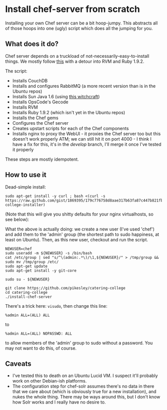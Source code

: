 Install chef-server from scratch
================================

Installing your own Chef server can be a bit hoop-jumpy. This abstracts all of those hoops into one (ugly) script which does all the jumping for you.

What does it do?
----------------

Chef server depends on a truckload of not-necessarily-easy-to-install things. We mostly follow [this](http://wiki.opscode.com/display/chef/Installing+Chef+Server+Manually) with a detour into RVM and Ruby 1.9.2.

The script:

+ Installs CouchDB
+ Installs and configures RabbitMQ (a more recent version than is in the Ubuntu repos)
+ Installs Sun Java 1.6 (using [this witchcraft](https://github.com/flexiondotorg/oab-java6))
+ Installs OpsCode's Gecode
+ Installs RVM
+ Installs Ruby 1.9.2 (which isn't yet in the Ubuntu repos)
+ Installs the Chef gems
+ Configures the Chef server
+ Creates upstart scripts for each of the Chef components
+ Installs nginx to proxy the WebUI - it proxies the Chef server too but this doesn't work properly ATM; we can still hit it on port 4000 - I think I have a fix for this, it's in the _develop_ branch, I'll merge it once I've tested it properly

These steps are mostly idempotent.

How to use it
-------------

Dead-simple install:

    sudo apt-get install -y curl ; bash <(curl -s https://raw.github.com/gist/1869395/179c776758d8aae317b63fa87c447b821fb420a4/catering-college-installer)

(Note that this will give you shitty defaults for your nginx virtualhosts, so see below):

What the above is actually doing: we create a new user (I've used 'chef') and add them to the 'admin' group (the shortest path to sudo happiness, at least on Ubuntu). Then, as this new user, checkout and run the script.

    NEWUSER=chef
    sudo useradd -m ${NEWUSER} -s /bin/bash
    cat /etc/group | sed "s/^\(admin:.*\)/\1,${NEWUSER}/" > /tmp/group && sudo mv /tmp/group /etc/
    sudo apt-get update
    sudo apt-get install -y git-core

    sudo su - ${NEWUSER} 

    git clone https://github.com/pikesley/catering-college
    cd catering-college
    ./install-chef-server

There's a trick here: `visudo`, then change this line:

    %admin ALL=(ALL) ALL

to

    %admin ALL=(ALL) NOPASSWD: ALL

to allow members of the 'admin' group to sudo without a password. You may not want to do this, of course.

Caveats
-------

+ I've tested this to death on an Ubuntu Lucid VM. I suspect it'll probably work on other Debian-ish platforms.
+ The configuration step for chef-solr assumes there's no data in there that we care about (which is obviously true for a new installation), and nukes the whole thing. There may be ways around this, but I don't know how Solr works and I really have no desire to.

